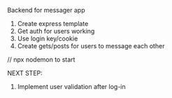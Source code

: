 Backend for messager app

1. Create express template
2. Get auth for users working
3. Use login key/cookie
3. Create gets/posts for users to message each other

// npx nodemon to start


NEXT STEP:
1. Implement user validation after log-in